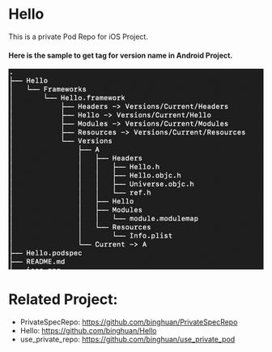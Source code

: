 # Hello

This is a private Pod Repo for iOS Project.

#### Here is the sample to get tag for version name in Android Project. 
![](./images/file_structure.png)

# Related Project: 
- PrivateSpecRepo: <https://github.com/binghuan/PrivateSpecRepo>
- Hello: <https://github.com/binghuan/Hello>
- use_private_repo: <https://github.com/binghuan/use_private_pod>